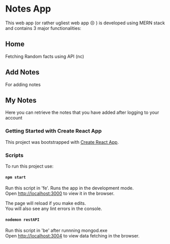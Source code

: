 # Notes App
This web app (or rather ugliest web app :persevere: ) is developed using MERN stack and contains 3 major functionalities:

## Home
Fetching Random facts using API (nc)

## Add Notes
For adding notes

## My Notes
Here you can retrieve the notes that you have added after logging to your account


### Getting Started with Create React App

This project was bootstrapped with [Create React App](https://github.com/facebook/create-react-app).

### Scripts
To run this project use: 
#### `npm start`
Run this script in 'fe'.
Runs the app in the development mode.\
Open [http://localhost:3000](http://localhost:3000) to view it in the browser.

The page will reload if you make edits.\
You will also see any lint errors in the console.

#### `nodemon restAPI`
Run this script in 'be' after runnning mongod.exe   
Open [http://localhost:3004](http://localhost:3004) to view data fetching in the browser.

